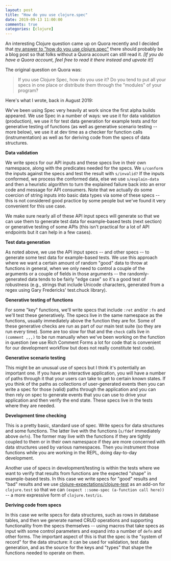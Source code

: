 ```yaml
---
layout: post
title: "How do you use clojure.spec"
date: 2019-09-13 11:00:00
comments: true
categories: [clojure]
---
```

An interesting Clojure question came up on Quora recently and I decided that [my answer to "how do you use clojure.spec"](https://www.quora.com/If-you-use-Clojure-Spec-how-do-you-use-it-Do-you-tend-to-put-all-your-specs-in-one-place-or-distribute-them-through-the-modules-of-your-program/answer/Sean-Corfield?srid=upNN) there should probably be a blog post so that folks without a Quora account can still read it. _[If you do have a Quora account, feel free to read it there instead and upvote it!]_<!-- more -->

The original question on Quora was:

> If you use Clojure Spec, how do you use it? Do you tend to put all your specs in one place or distribute them through the "modules" of your program?

Here's what I wrote, back in August 2019:

We've been using Spec very heavily at work since the first alpha builds appeared. We use Spec in a number of ways: we use it for data validation (production), we use it for test data generation for example tests and for generative testing of functions (as well as generative scenario testing -- more below), we use it at dev time as a checker for function calls (instrumentation) as well as for deriving code from the specs of data structures.

**Data validation**

We write specs for our API inputs and these specs live in their own namespace, along with the predicates needed for the specs. We `s/conform` the inputs against the specs and test the result with `s/invalid?` If the inputs conformed, we process the conformed data, else we use `s/explain-data` and then a heuristic algorithm to turn the explained failure back into an error code and message for API consumers. Note that we actually do some coercion of string inputs into basic data types via some of these specs -- this is not considered good practice by some people but we've found it very convenient for this use case.

We make sure nearly all of these API input specs will generate so that we can use them to generate test data for example-based tests (next section) or generative testing of some APIs (this isn't practical for a lot of API endpoints but it can help in a few cases).

**Test data generation**

As noted above, we use the API input specs -- and other specs -- to generate some test data for example-based tests. We use this approach where we want a certain amount of random "good" data to throw at functions in general, when we only need to control a couple of the arguments or a couple of fields in those arguments -- the randomly-generated data tends to be fairly "edge case" so it's a good test of robustness (e.g., strings that include Unicode characters, generated from a regex using Gary Fredericks' test.chuck library).

**Generative testing of functions**

For some "key" functions, we'll write specs that include `:ret` and/or `:fn` and we'll test these generatively. The specs live in the same namespace as the functions, usually immediately above the function they are for. Some of these generative checks are run as part of our main test suite (so they are run every time). Some are too slow for that and the `check` calls live in `(comment ,,,)` to be run manually when we've been working on the function in question (we use Rich Comment Forms a lot for code that is convenient for our development workflow but does not really constitute test code).

**Generative scenario testing**

This might be an unusual use of specs but I think it's potentially an important one. If you have an interactive application, you will have a number of paths through it that your users can take to get to certain known states. If you think of the paths as collections of user-generated events then you can write a spec for those (valid) paths through the application and you can then rely on spec to generate events that you can use to drive your application and then verify the end state. These specs live in the tests where they are needed.

**Development time checking**

This is a pretty basic, standard use of spec. Write specs for data structures and some functions. The latter live with the functions (`s/fdef` immediately above `defn`). The former may live with the functions if they are tightly coupled to them or in their own namespace if they are more concerned with data structures used by various namespaces. Then you instrument those functions while you are working in the REPL, doing day-to-day development.

Another use of specs in development/testing is within the tests where we want to verify that results from functions are the expected "shape" in example-based tests. In this case we write specs for "good" results and "bad" results and we use [clojure-expectations/clojure-test](https://github.com/clojure-expectations/clojure-test) as an add-on for `clojure.test` so that we can `(expect ::some-spec (a-function call here))` -- a more expressive form of `clojure.test/is`.

**Deriving code from specs**

In this case we write specs for data structures, such as rows in database tables, and then we generate named CRUD operations and supporting functionality from the specs themselves -- using macros that take specs as input with some control parameters and expand into a number of `defn` and other forms. The important aspect of this is that the spec is the "system of record" for the data structure: it can be used for validation, test data generation, and as the source for the keys and "types" that shape the functions needed to operate on them.
